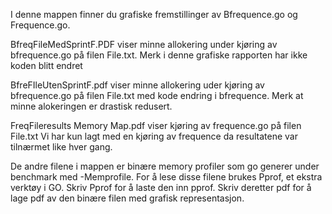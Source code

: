 I denne mappen finner du grafiske fremstillinger av Bfrequence.go og
 Frequence.go.


BfreqFileMedSprintF.PDF viser minne allokering under kjøring av bfrequence.go
på filen File.txt. Merk i denne grafiske rapporten har ikke koden blitt endret


BfreFIleUtenSprintF.pdf viser minne allokering uder kjøring av bfrequence.go
på filen File.txt med kode endring i bfrequence. Merk at minne alokeringen
er drastisk redusert.

FreqFileresults Memory Map.pdf viser kjøring av frequence.go på filen File.txt
Vi har kun lagt med en kjøring av frequence da resultatene var tilnærmet like
hver gang.

De andre filene i mappen er binære memory profiler som go generer under
benchmark med -Memprofile. For å lese disse filene brukes Pprof, et ekstra
verktøy i GO. Skriv Pprof <fil> for å laste den inn pprof. Skriv deretter
pdf for å lage pdf av den binære filen med grafisk representasjon. 
